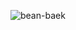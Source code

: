 ![bean-baek](https://capsule-render.vercel.app/api?type=wave&color=auto&height=300&section=header&text=capsule%20render&fontSize=90)
